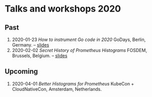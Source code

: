 # Talks and workshops 2020

## Past

1. 2020-01-23 _How to instrument Go code in 2020_ GoDays, Berlin, Germany. – [slides](https://docs.google.com/presentation/d/1y4rt5jMHgsfITI3m8ZRzYgcwYVRbCNTwzFwUC_TFsg4/edit?usp=sharing)
1. 2020-02-02 _Secret History of Prometheus Histograms_ FOSDEM, Brussels, Belgium. – [slides](https://docs.google.com/presentation/d/1ldl26PCdhgeLRGu-c9g55Y5Rstu5xtpunIHnHbqqAmo/edit?usp=sharing)

## Upcoming

1. 2020-04-01 _Better Histograms for Prometheus_ KubeCon + CloudNativeCon, Amsterdam, Netherlands.



